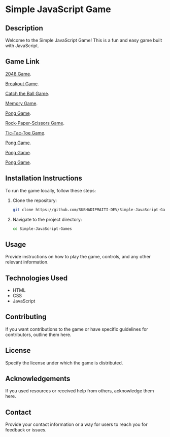 # Simple JavaScript Game

## Description

Welcome to the Simple JavaScript Game! This is a fun and easy game built with JavaScript.

## Game Link

[2048 Game](https://github.com/SUBHADIPMAITI-DEV/Simple-JavaScript-Games/tree/main/2048%20Game).

[Breakout Game](https://github.com/SUBHADIPMAITI-DEV/Simple-JavaScript-Games/tree/main/Breakout%20Game).

[Catch the Ball Game](https://github.com/SUBHADIPMAITI-DEV/Simple-JavaScript-Games/tree/main/Catch%20the%20Ball).

[Memory Game](https://github.com/SUBHADIPMAITI-DEV/Simple-JavaScript-Games/tree/main/Memory%20Game).

[Pong Game](https://github.com/SUBHADIPMAITI-DEV/Simple-JavaScript-Games/tree/main/Pong%20Game).

[Rock-Paper-Scissors Game](https://github.com/SUBHADIPMAITI-DEV/Simple-JavaScript-Games/tree/main/Rock-Paper-Scissors).

[Tic-Tac-Toe Game](https://github.com/SUBHADIPMAITI-DEV/Simple-JavaScript-Games/tree/main/Tic-Tac-Toe).

[Pong Game]().

[Pong Game]().

[Pong Game]().


## Installation Instructions

To run the game locally, follow these steps:

1. Clone the repository:
   ```bash
   git clone https://github.com/SUBHADIPMAITI-DEV/Simple-JavaScript-Games.git

   ```
2. Navigate to the project directory:
    ```bash
    cd Simple-JavaScript-Games
    ```

## Usage

Provide instructions on how to play the game, controls, and any other relevant information.

## Technologies Used

- HTML
- CSS
- JavaScript

## Contributing

If you want contributions to the game or have specific guidelines for contributors, outline them here.

## License

Specify the license under which the game is distributed.

## Acknowledgements

If you used resources or received help from others, acknowledge them here.

## Contact

Provide your contact information or a way for users to reach you for feedback or issues.

